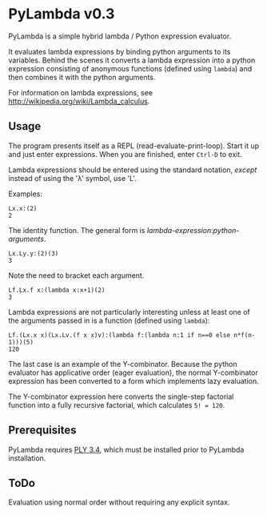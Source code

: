 PyLambda v0.3
=============

PyLambda is a simple hybrid lambda / Python expression evaluator.

It evaluates lambda expressions by binding python arguments to its variables.
Behind the scenes it converts a lambda expression into a python
expression consisting of anonymous functions (defined using `lambda`) and then
combines it with the python arguments.

For information on lambda expressions, see http://wikipedia.org/wiki/Lambda_calculus.

Usage
-----
The program presents itself as a REPL (read-evaluate-print-loop). Start it up
and just enter expressions. When you are finished, enter `Ctrl-D` to exit.

Lambda expressions should be entered using the standard notation, *except*
instead of using the 'λ' symbol, use 'L'.

Examples:

    Lx.x:(2)
    2

The identity function. The general form is *lambda-expression*:*python-arguments*.

    Lx.Ly.y:(2)(3)
    3

Note the need to bracket each argument.

    Lf.Lx.f x:(lambda x:x+1)(2)
    3

Lambda expressions are not particularly interesting unless at least one of the
arguments passed in is a function (defined using `lambda`):

    Lf.(Lx.x x)(Lx.Lv.(f x x)v):(lambda f:(lambda n:1 if n==0 else n*f(n-1)))(5)
    120

The last case is an example of the Y-combinator. Because the python evaluator
has applicative order (eager evaluation), the normal Y-combinator
expression has been converted to a form which implements lazy evaluation.

The Y-combinator expression here converts the single-step factorial function into
a fully recursive factorial, which calculates `5! = 120`.

Prerequisites
-------------
PyLambda requires [PLY 3.4](http://www.dabeaz.com/ply/), which must be installed
prior to PyLambda installation.

ToDo
----
Evaluation using normal order without requiring any explicit syntax.

